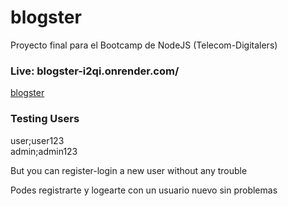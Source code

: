 # blogster
Proyecto final para el Bootcamp de NodeJS (Telecom-Digitalers)
### Live: blogster-i2qi.onrender.com/ 
<a target="_blank" href="https://blogster-i2qi.onrender.com">blogster</a>

### Testing Users
user;user123
<br>
admin;admin123

<p>But you can register-login a new user without any trouble</p>
<p>Podes registrarte y logearte con un usuario nuevo sin problemas</p>

